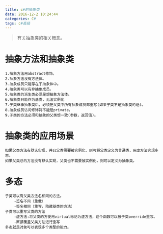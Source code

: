 ```yaml
---
title: c#的抽象类
date: 2016-12-2 10:24:44
categories: C#
tags: c#高级
---
```

>有关抽象类的相关概念。

<!--more-->
# 抽象方法和抽象类
    1.抽象方法用abstract修饰。
    2.抽象方法没有方法体。
    3.抽象成员只能存在于抽象体中。
    4.抽象类可以有非抽象成员。
    5.抽象类的派生类必须是想抽象方法体。
    6.抽象类只能作为基类，无法实例化
    7.子类继承抽象类后，必须把父类中所有抽象成员都重写(如果子类不是抽象类的话)。
    8.抽象成员访问修饰符不能是private。
    9.子类的方法必须和抽象的父类想一致(参数，返回值)。

# 抽象类的应用场景
    如果父类方法有默认实现，并且父类需要被实例化，则可将父类定义为普通类，用虚方法实现多态。
    如果父类总的方法没有默认实现，父类也不需要被实例化，则可以定义为抽象类。
        
# 多态
    子类可以有父类方法名相同的方法。
        -签名不同（重载）
        -签名相同（重写，隐藏基类的方法）
    子类可以重写父类的方法
        -虚方法:将父类的方便用virtual标记为虚方法，这个函数可以被子类override重写。
        -直接覆盖父类方法进行重写
    多态就是对象可以表现多个类型的能力。